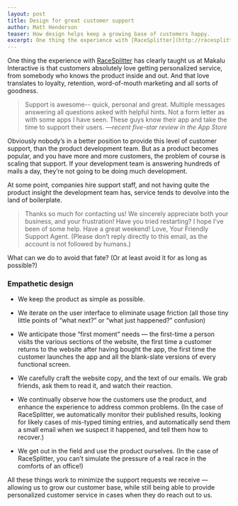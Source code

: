 ```yaml
---
layout: post
title: Design for great customer support
author: Matt Henderson
teaser: How design helps keep a growing base of customers happy.
excerpt: One thing the experience with [RaceSplitter](http://racesplitter.com) has clearly taught us at Makalu Interactive is that customers absolutely love getting personalized service, from somebody who knows the product inside and out. And that love translates to loyalty, retention, word-of-mouth marketing and all sorts of goodness. 
---
```

One thing the experience with [RaceSplitter](http://racesplitter.com) has clearly taught us at Makalu Interactive is that customers absolutely love getting personalized service, from somebody who knows the product inside and out. And that love translates to loyalty, retention, word-of-mouth marketing and all sorts of goodness.

<blockquote>Support is awesome-- quick, personal and great. Multiple messages answering all questions asked with helpful hints. Not a form letter as with some apps I have seen. These guys know their app and take the time to support their users. <em>—recent five-star review in the App Store</em></blockquote>

Obviously nobody’s in a better position to provide this level of customer support, than the product development team. But as a product becomes popular, and you have more and more customers, the problem of course is scaling that support. If your development team is answering hundreds of mails a day, they’re not going to be doing much development. 

At some point, companies hire support staff, and not having quite the product insight the development team has, service tends to devolve into the land of boilerplate.

<blockquote>Thanks so much for contacting us! We sincerely appreciate both your business, and your frustration! Have you tried restarting? I hope I’ve been of some help. Have a great weekend! Love, Your Friendly Support Agent. (Please don’t reply directly to this email, as the account is not followed by humans.)</blockquote>

What can we do to avoid that fate? (Or at least avoid it for as long as possible?) 

### Empathetic design

* We keep the product as simple as possible.

* We iterate on the user interface to eliminate usage friction (all those tiny little points of “what next?” or “what just happened?” confusion)

* We anticipate those “first moment” needs — the first-time a person visits the various sections of the website, the first time a customer returns to the website after having bought the app, the first time the customer launches the app and all the blank-slate versions of every functional screen.

* We carefully craft the website copy, and the text of our emails. We grab friends, ask them to read it, and watch their reaction.

* We continually observe how the customers use the product, and enhance the experience to address common problems. (In the case of RaceSplitter, we automatically monitor their published results, looking for likely cases of mis-typed timing entries, and automatically send them a small email when we suspect it happened, and tell them how to recover.)

* We get out in the field and use the product ourselves. (In the case of RaceSplitter, you can’t simulate the pressure of a real race in the comforts of an office!)

All these things work to minimize the support requests we receive — allowing us to grow our customer base, while still being able to provide personalized customer service in cases when they do reach out to us.
